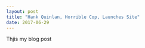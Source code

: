 ```yaml
---
layout: post
title: "Hank Quinlan, Horrible Cop, Launches Site"
date: 2017-06-29
---
```


Thjis my blog post
